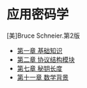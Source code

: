 # 应用密码学

[美]Bruce Schneier.第2版

- [第一章 基础知识](chapter1.md)
- [第二章 协议结构模块](chapter2.md)
- [第七章 秘钥长度](chapter7.md)
- [第十一章 数学背景](chapter11.md)

